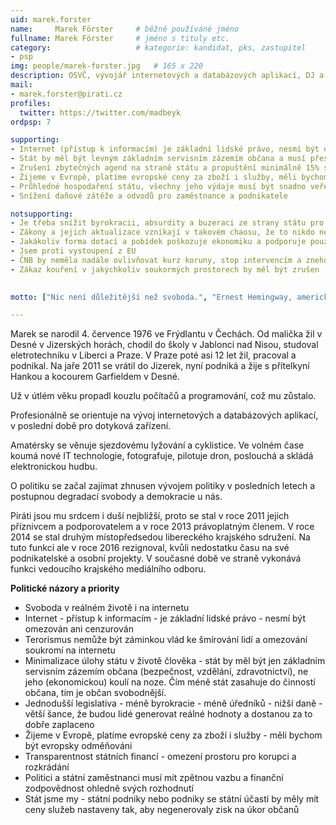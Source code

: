 ```yaml
---
uid: marek.forster
name:     Marek Förster  	# běžně používáné jméno
fullname: Marek Förster  	# jméno s tituly etc.
category:                 	# kategorie: kandidat, pks, zastupitel
- psp
img: people/marek-forster.jpg   # 165 x 220
description: OSVČ, vývojář internetových a databázových aplikací, DJ a producent, pilot.            	# kratký popis, max 160 znaků
mail:
- marek.forster@pirati.cz
profiles:
  twitter: https://twitter.com/madbeyk
ordpsp: 7

supporting:
- Internet (přístup k informacím) je základní lidské právo, nesmí být omezován ani cenzurován
- Stát by měl být levným základním servisním zázemím občana a musí přestat lidem kecat do života
- Zrušení zbytečných agend na straně státu a propuštění minimálně 15% státních úředníků 
- Žijeme v Evropě, platíme evropské ceny za zboží i služby, měli bychom být evropsky odměňováni
- Průhledné hospodaření státu, všechny jeho výdaje musí být snadno veřejně dohledatelné
- Snížení daňové zátěže a odvodů pro zaměstnance a podnikatele 

notsupporting:
- Je třeba snížit byrokracii, absurdity a buzeraci ze strany státu pro podnikatele
- Zákony a jejich aktualizace vznikají v takovém chaosu, že to nikdo nemá šanci sledovat, nedejbože se tím řídit
- Jakákoliv forma dotací a pobídek poškozuje ekonomiku a podporuje pouze velké a nadnárodní firmy
- Jsem proti vystoupení z EU
- ČNB by neměla nadále ovlivňovat kurz koruny, stop intervencím a znehodnocování českých platů
- Zákaz kouření v jakýchkoliv soukormých prostorech by měl být zrušen
 

motto: ["Nic není důležitější než svoboda.", "Ernest Hemingway, americký spisovatel a novinář"]

---
```


Marek se narodil 4. července 1976 ve Frýdlantu v Čechách. Od malička žil v Desné v Jizerských horách, chodil do školy v Jablonci nad Nisou, studoval eletrotechniku v Liberci a Praze.
V Praze poté asi 12 let žil, pracoval a podnikal. Na jaře 2011 se vrátil do Jizerek, nyní podniká a žije s přítelkyní Hankou a kocourem Garfieldem v Desné.

Už v útlém věku propadl kouzlu počítačů a programování, což mu zůstalo.

Profesionálně se orientuje na vývoj internetových a databázových aplikací, v poslední době pro dotyková zařízení.

Amatérsky se věnuje sjezdovému lyžování a cyklistice. Ve volném čase koumá nové IT technologie, fotografuje, pilotuje dron, poslouchá a skládá elektronickou hudbu.

O politiku se začal zajímat zhnusen vývojem politiky v posledních letech a postupnou degradací svobody a demokracie u nás.

Piráti jsou mu srdcem i duší nejbližší, proto se stal v roce 2011 jejich příznivcem a podporovatelem a v roce 2013 právoplatným členem.
V roce 2014 se stal druhým místopředsedou libereckého krajského sdružení. Na tuto funkci ale v roce 2016 rezignoval, kvůli nedostatku času na své podnikatelské a osobní projekty. V současné době ve straně vykonává funkci vedoucího krajského mediálního odboru.



**Politické názory a priority** 
  * Svoboda v reálném životě i na internetu
  * Internet - přístup k informacím - je základní lidské právo - nesmí být omezován ani cenzurován
  * Terorismus nemůže být záminkou vlád ke šmírování lidí a omezování soukromí na internetu
  * Minimalizace úlohy státu v životě člověka - stát by měl být jen základním servisním zázemím občana (bezpečnost, vzdělání, zdravotnictví), ne jeho (ekonomickou) koulí na noze. Čím méně stát zasahuje do činností občana, tím je občan svobodnější.
  * Jednodušší legislativa - méně byrokracie - méně úředníků - nižší daně - větší šance, že budou lidé generovat reálné hodnoty a dostanou za to dobře zaplaceno
  * Žijeme v Evropě, platíme evropské ceny za zboží i služby - měli bychom být evropsky odměňováni
  * Transparentnost státních financí - omezení prostoru pro korupci a rozkrádání
  * Politici a státní zaměstnanci musí mít zpětnou vazbu a finanční zodpovědnost ohledně svých rozhodnutí
  * Stát jsme my - státní podniky nebo podniky se státní účastí by měly mít ceny služeb nastaveny tak, aby negenerovaly zisk na úkor občanů